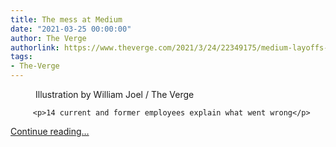 ```yaml
---
title: The mess at Medium
date: "2021-03-25 00:00:00"
author: The Verge
authorlink: https://www.theverge.com/2021/3/24/22349175/medium-layoffs-union-evan-williams-blogger-twitter-subscription
tags:
- The-Verge
---
```

<figure>
      <img alt="" src="https://cdn.vox-cdn.com/thumbor/2JvxibgBYmCmw8MpgWuaMKD-Bms=/0x0:2050x1367/1310x873/cdn.vox-cdn.com/uploads/chorus_image/image/69021789/VRG_ILLO_4488_001.0.jpg" />
        <figcaption>Illustration by William Joel / The Verge</figcaption>
    </figure>


  		 <p>14 current and former employees explain what went wrong</p>
  <p>
    <a href="https://www.theverge.com/2021/3/24/22349175/medium-layoffs-union-evan-williams-blogger-twitter-subscription">Continue reading&hellip;</a>
  </p>